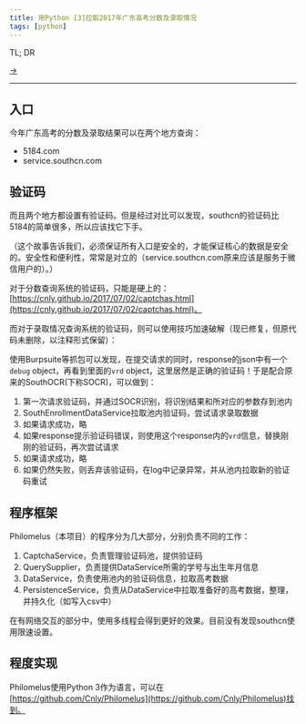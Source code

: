 ```yaml
---
title: 用Python [3]拉取2017年广东高考分数及录取情况
tags: [python]
---
```


TL; DR

[->](https://github.com/Cnly/Philomelus)

---

## 入口

今年广东高考的分数及录取结果可以在两个地方查询：

* 5184.com
* service.southcn.com

## 验证码

而且两个地方都设置有验证码。但是经过对比可以发现，southcn的验证码比5184的简单很多，所以应该找它下手。

（这个故事告诉我们，必须保证所有入口是安全的，才能保证核心的数据是安全的。安全性和便利性，常常是对立的（service.southcn.com原来应该是服务于微信用户的）。）

对于分数查询系统的验证码，只能是硬上的：[https://cnly.github.io/2017/07/02/captchas.html](https://cnly.github.io/2017/07/02/captchas.html)。

而对于录取情况查询系统的验证码，则可以使用技巧加速破解（现已修复，但原代码未删除，以注释形式保留）：

使用Burpsuite等抓包可以发现，在提交请求的同时，response的json中有一个`debug` object，再看到里面的`vrd` object，这里居然是正确的验证码！于是配合原来的SouthOCR(下称SOCR)，可以做到：

1. 第一次请求验证码，并通过SOCR识别，将识别结果和所对应的参数存到池内
1. SouthEnrollmentDataService拉取池内验证码，尝试请求录取数据
1. 如果请求成功，略
1. 如果response提示验证码错误，则使用这个response内的`vrd`信息，替换刚刚的验证码，再次尝试请求
1. 如果请求成功，略
1. 如果仍然失败，则丢弃该验证码，在log中记录异常，并从池内拉取新的验证码重试

## 程序框架

Philomelus（本项目）的程序分为几大部分，分别负责不同的工作：

1. CaptchaService，负责管理验证码池，提供验证码
1. QuerySupplier，负责提供DataService所需的学号与出生年月信息
1. DataService，负责使用池内的验证码信息，拉取高考数据
1. PersistenceService，负责从DataService中拉取准备好的高考数据，整理，并持久化（如写入csv中）

在有网络交互的部分中，使用多线程会得到更好的效果。目前没有发现southcn使用限速设置。

## 程度实现

Philomelus使用Python 3作为语言，可以在[https://github.com/Cnly/Philomelus](https://github.com/Cnly/Philomelus)找到。
